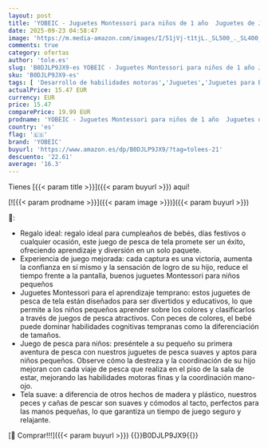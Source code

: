 ```yaml
---
layout: post
title: 'YOBEIC - Juguetes Montessori para niños de 1 año  Juguetes de Juego Preescolar para niños  Juguetes para bebés de 1  2 y 3 años  clasificación de Colores  Regalos para bebés Que aprenden Formas'
date: 2025-09-23 04:58:47
image: 'https://m.media-amazon.com/images/I/51jVj-t1tjL._SL500_._SL400_.jpg'
comments: true
category: ofertas
author: 'tole.es'
slug: 'B0DJLP9JX9-es YOBEIC - Juguetes Montessori para niños de 1 año Juguetes...'
sku: 'B0DJLP9JX9-es'
tags: [ 'Desarrollo de habilidades motoras','Juguetes','Juguetes para Bebés y primera infancia','Juguetes para apilar y encajar','Juguetes y juegos','bebés','yobeic','🇪🇸', ]
actualPrice: 15.47 EUR
currency: EUR
price: 15.47
comparePrice: 19.99 EUR
prodname: 'YOBEIC - Juguetes Montessori para niños de 1 año  Juguetes de Juego Preescolar para niños  Juguetes para bebés de 1  2 y 3 años  clasificación de Colores  Regalos para bebés Que aprenden Formas'
country: 'es'
flag: '🇪🇸'
brand: 'YOBEIC'
buyurl: 'https://www.amazon.es/dp/B0DJLP9JX9/?tag=tolees-21'
descuento: '22.61'
average: '16.3'
---
```


Tienes [{{< param title >}}]({{< param buyurl >}}) aqui!

[![{{< param prodname >}}]({{< param image >}})]({{< param buyurl >}})

🔎:

- Regalo ideal: regalo ideal para cumpleaños de bebés, días festivos o cualquier ocasión, este juego de pesca de tela promete ser un éxito, ofreciendo aprendizaje y diversión en un solo paquete.
- Experiencia de juego mejorada: cada captura es una victoria, aumenta la confianza en sí mismo y la sensación de logro de su hijo, reduce el tiempo frente a la pantalla, buenos juguetes Montessori para niños pequeños
- Juguetes Montessori para el aprendizaje temprano: estos juguetes de pesca de tela están diseñados para ser divertidos y educativos, lo que permite a los niños pequeños aprender sobre los colores y clasificarlos a través de juegos de pesca atractivos. Con peces de colores, el bebé puede dominar habilidades cognitivas tempranas como la diferenciación de tamaños.
- Juego de pesca para niños: preséntele a su pequeño su primera aventura de pesca con nuestros juguetes de pesca suaves y aptos para niños pequeños. Observe cómo la destreza y la coordinación de su hijo mejoran con cada viaje de pesca que realiza en el piso de la sala de estar, mejorando las habilidades motoras finas y la coordinación mano-ojo.
- Tela suave: a diferencia de otros hechos de madera y plástico, nuestros peces y cañas de pescar son suaves y cómodos al tacto, perfectos para las manos pequeñas, lo que garantiza un tiempo de juego seguro y relajante.

[🛒 Comprar!!!]({{< param buyurl >}})
{{<world>}}B0DJLP9JX9{{</world>}}
